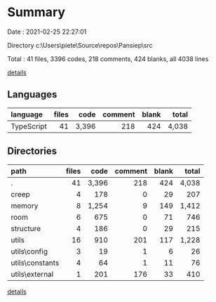 # Summary

Date : 2021-02-25 22:27:01

Directory c:\Users\piete\Source\repos\Pansiep\src

Total : 41 files,  3396 codes, 218 comments, 424 blanks, all 4038 lines

[details](details.md)

## Languages
| language | files | code | comment | blank | total |
| :--- | ---: | ---: | ---: | ---: | ---: |
| TypeScript | 41 | 3,396 | 218 | 424 | 4,038 |

## Directories
| path | files | code | comment | blank | total |
| :--- | ---: | ---: | ---: | ---: | ---: |
| . | 41 | 3,396 | 218 | 424 | 4,038 |
| creep | 4 | 178 | 0 | 29 | 207 |
| memory | 8 | 1,254 | 9 | 149 | 1,412 |
| room | 6 | 675 | 0 | 71 | 746 |
| structure | 4 | 186 | 0 | 29 | 215 |
| utils | 16 | 910 | 201 | 117 | 1,228 |
| utils\config | 3 | 19 | 1 | 6 | 26 |
| utils\constants | 4 | 64 | 1 | 11 | 76 |
| utils\external | 1 | 201 | 176 | 33 | 410 |

[details](details.md)